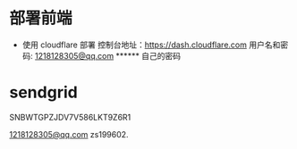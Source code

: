

# 部署前端
- 使用 cloudflare 部署
控制台地址：https://dash.cloudflare.com
用户名和密码:
1218128305@qq.com
****** 自己的密码



# sendgrid

SNBWTGPZJDV7V586LKT9Z6R1

1218128305@qq.com
zs199602.

